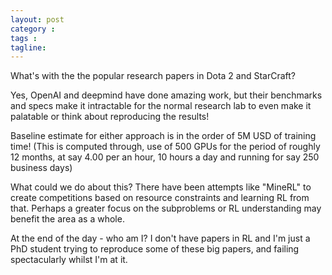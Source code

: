 ```yaml
---
layout: post
category : 
tags : 
tagline: 
---
```


What's with the the popular research papers in Dota 2 and StarCraft?

Yes, OpenAI and deepmind have done amazing work, but their benchmarks and specs make it intractable for the normal research lab to even make it palatable or think about reproducing the results!

Baseline estimate for either approach is in the order of 5M USD of training time! (This is computed through, use of 500 GPUs for the period of roughly 12 months, at say 4.00 per an hour, 10 hours a day and running for say 250 business days)

What could we do about this? There have been attempts like "MineRL" to create competitions based on resource constraints and learning RL from that. Perhaps a greater focus on the subproblems or RL understanding may benefit the area as a whole. 

At the end of the day - who am I? I don't have papers in RL and I'm just a PhD student trying to reproduce some of these big papers, and failing spectacularly whilst I'm at it. 